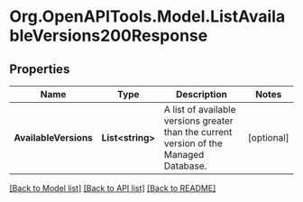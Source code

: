 # Org.OpenAPITools.Model.ListAvailableVersions200Response

## Properties

Name | Type | Description | Notes
------------ | ------------- | ------------- | -------------
**AvailableVersions** | **List&lt;string&gt;** | A list of available versions greater than the current version of the Managed Database. | [optional] 

[[Back to Model list]](../README.md#documentation-for-models) [[Back to API list]](../README.md#documentation-for-api-endpoints) [[Back to README]](../README.md)

